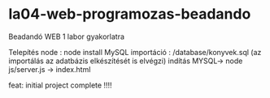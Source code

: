 # la04-web-programozas-beadando
Beadandó WEB 1 labor gyakorlatra

Telepítés node : node install 
MySQL importáció : /database/konyvek.sql  (az importálás az adatbázis elkészítését is elvégzi)
indítás MYSQL-> node js/server.js -> index.html

feat: initial project complete  !!!!

